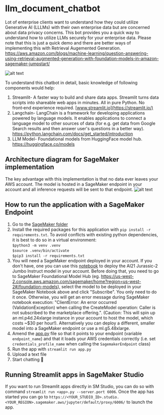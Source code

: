 # llm_document_chatbot
Lot of enterprise clients want to understand how they could utilize Generative AI (LLLMs) with their own enterprise data but are concerned about data privacy concerns. This bot provides you a quick way to understand how to utilize LLMs securely for your enterprise data. Please note that this is just a quick demo and there are better ways of implementing this with Retrieval Augemented Generation. https://aws.amazon.com/blogs/machine-learning/question-answering-using-retrieval-augmented-generation-with-foundation-models-in-amazon-sagemaker-jumpstart/


![alt text](assets/chat.png)

To understand this chatbot in detail, basic knowledge of following components would help:
1.	Streamlit- A faster way to build and share data apps. Streamlit turns data scripts into shareable web apps in minutes. All in pure Python. No front‑end experience required. [www.streamlit.io](https://streamlit.io/)
 2. Langchain- LangChain is a framework for developing applications powered by language models. It enables applications to connect a language model to other sources of data (for e.g. get data from Google Search results and then answer user's questions in a better way). https://python.langchain.com/docs/get_started/introduction
 3. LLM Model- Foundational models from HuggingFace model hub. https://huggingface.co/models

## Architecture diagram for SageMaker implementation
The key advantage with this implementation is that no data ever leaves your AWS account. The model is hosted in a SageMaker endpoint in your account and all inference requests will be sent to that endpoint.
![alt text](assets/arch.png)


## How to run the application with a SageMaker Endpoint
1. Go to the [SageMaker folder](src/sagemaker)
2. Install the required packages for this application with `pip install -r requirements.txt`. To avoid conflicts with existing python dependencies, it is best to do so in a virtual environment:   
  `$python3 -m venv .venv`    
  `$source .venv/bin/activate`  
  `$pip3 install -r requirements.txt`  
3. You will need a SageMaker endpoint deployed in your account. If you don't have, one you can use this [notebook](src/sagemaker/deploy_ai21_model.ipynb) to deploy the AI21 Jurassic-2 Jumbo Instruct model in your account. Before doing that, you need to go to SageMaker Foundational Model Hub (eg. https://us-west-2.console.aws.amazon.com/sagemaker/home?region=us-west-2#/foundation-models), select the model to be deployed in your SageMaker Notebook above and click "Subscribe". You only need to do it once. Otherwise, you will get an error message during SageMaker notebook execution: "ClientError: An error occurred (ValidationException) when calling the CreateModel operation: Caller is not subscribed to the marketplace offering.". (Caution: This will spin up an ml.p4d.24xlarge instance in your account to host the model, which costs ~$30 per hour!). Alternatively you can deploy a different, smaller model into a SageMaker endpoint or use a ml.g5.48xlarge.
4. Amend the [app.py](src/sagemaker/app_sm_hf_llm.py) file so that it points to your endpoint (variable `endpoint_name`) and that it loads your AWS credentials correctly (i.e. set `credentials_profile_name` when calling the `SagemakerEndpoint` class)
5. Run the app with `streamlit run app.py`
6. Upload a text file
7. Start chatting 🤗


## Running Streamlit apps in SageMaker Studio
If you want to run Streamlit apps directly in SM Studio, you can do so with command `streamlit run <app>.py --server.port 6006`. Once the app has started you can go to `https://<YOUR_STUDIO_ID>.studio.<YOUR_REGION>.sagemaker.aws/jupyter/default/proxy/6006/` to launch the app.
